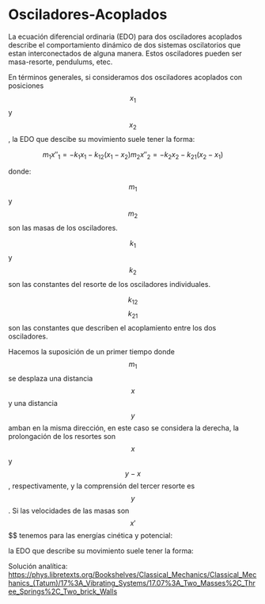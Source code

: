 # Osciladores-Acoplados

La ecuación diferencial ordinaria (EDO) para dos osciladores acoplados describe el comportamiento dinámico de dos sistemas oscilatorios que estan interconectados de alguna manera. Estos osciladores pueden ser masa-resorte, pendulums, etec.

En términos generales, si consideramos dos osciladores acoplados con posiciones $$x_1$$ y $$x_2$$, la EDO que descibe su movimiento suele tener la forma: 

$$m_1 x''_1= -k_1 x_1 - k_{12} (x_1 - x_2)m_2 x''_2 = -k_2 x_2 - k_{21} (x_2 - x_1)$$

donde: 

$$m_1$$ y $$m_2$$ son las masas de los osciladores.

$$k_1$$ y $$k_2$$ son las constantes del resorte de los osciladores individuales.

$$k_12$$ $$k_21$$ son las constantes que describen el acoplamiento entre los dos osciladores.

Hacemos la suposición de un primer tiempo donde $$m_1$$ se desplaza una distancia $$x$$ y una distancia $$y$$ amban en la misma dirección, en este caso se considera la derecha, la prolongación de los resortes son $$x$$ y $$y-x$$, respectivamente, y la comprensión del tercer resorte es $$y$$. Si las velocidades de las masas son $$x'$$ $$   tenemos para las energías cinética y potencial:



​la EDO que describe su movimiento suele tener la forma:

Solución analítica: https://phys.libretexts.org/Bookshelves/Classical_Mechanics/Classical_Mechanics_(Tatum)/17%3A_Vibrating_Systems/17.07%3A_Two_Masses%2C_Three_Springs%2C_Two_brick_Walls
